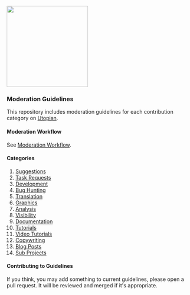<a href="https://utopian.io/"><img src="https://steemitimages.com/0x0/https://steemitimages.com/DQmazEk8Ew2yCoG3huAvG3xyPir39nT4rFkQGw8VPraFNaw/black.jpg" height="220"></a>

### Moderation Guidelines

This repository includes moderation guidelines for each contribution
category on [Utopian](https://utopian.io).

#### Moderation Workflow

See [Moderation Workflow](https://github.com/utopian-io/moderation-guidelines/blob/master/general.md).

#### Categories


1. [Suggestions](https://github.com/utopian-io/moderation-guidelines/blob/master/categories/suggestions.md)
2. [Task Requests](https://github.com/utopian-io/moderation-guidelines/blob/master/categories/task-requests.md)
3. [Development](https://github.com/utopian-io/moderation-guidelines/blob/master/categories/development.md)
4. [Bug Hunting](https://github.com/utopian-io/moderation-guidelines/blob/master/categories/bug-hunting.md)
5. [Translation](https://github.com/utopian-io/moderation-guidelines/blob/master/categories/translation.md)
6. [Graphics](https://github.com/utopian-io/moderation-guidelines/blob/master/categories/graphics.md)
7. [Analysis](https://github.com/utopian-io/moderation-guidelines/blob/master/categories/analysis.md)
8. [Visibility](https://github.com/utopian-io/moderation-guidelines/blob/master/categories/visibility.md)
9. [Documentation](https://github.com/utopian-io/moderation-guidelines/blob/master/categories/documentation.md)
10. [Tutorials](https://github.com/utopian-io/moderation-guidelines/blob/master/categories/tutorials.md)
11. [Video Tutorials](https://github.com/utopian-io/moderation-guidelines/blob/master/categories/video-tutorials.md)
12. [Copywriting](https://github.com/utopian-io/moderation-guidelines/blob/master/categories/copy-writing.md)
13. [Blog Posts](https://github.com/utopian-io/moderation-guidelines/blob/master/categories/blog-posts.md)
14. [Sub Projects](https://github.com/utopian-io/moderation-guidelines/blob/master/categories/sub-projects.md)

#### Contributing to Guidelines

If you think, you may add something to current guidelines, please open a
pull request. It will be reviewed and merged if it's appropriate.
